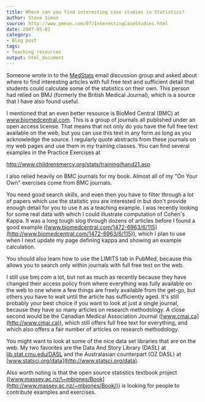 ```yaml
---
title: Where can you find interesting case studies in Statistics?
author: Steve Simon
source: http://www.pmean.com/07/InterestingCaseStudies.html
date: 2007-05-02
category:
- Blog post
tags:
- Teaching resources
output: html_document
---
```

Someone wrote in to the
[MedStats](../category/InterestingWebsites.html#MeStXx) email discussion
group and asked about where to find interesting articles with full free
text and sufficient detail that students could calculate some of the
statistics on their own. This person had relied on BMJ (formerly the
British Medical Journal), which is a source that I have also found
useful.

I mentioned that an even better resource is BioMed Central (BMC) at
www.biomedcentral.com. This is a group of journals all published under
an open access license. That means that not only do you have the full
free text available on the web, but you can use this text in any form as
long as you acknowledge the source. I regularly quote abstracts from
these journals on my web pages and use them in my training classes. You
can find several examples in the Practice Exercises at

<http://www.childrensmercy.org/stats/training/hand21.asp>

I also relied heavily on BMC journals for my book. Almost all of my \"On
Your Own\" exercises come from BMC journals.

You need good search skills, and even then you have to filter through a
lot of papers which use the statistic you are interested in but don\'t
provide enough detail for you to use it as a teaching example. I was
recently looking for some real data with which I could illustrate
computation of Cohen\'s Kappa. It was a long tough slog through dozens
of articles before I found a good example
([www.biomedcentral.com/1472-6963/6/115](http://www.biomedcentral.com/1472-6963/6/115)),
which I plan to use when I next update my page defining kappa and
showing an example calculation.

You should also learn how to use the LIMITS tab in PubMed, because this
allows you to search only within journals with full free text on the
web.

I still use bmj.com a lot, but not as much as recently because they have
changed their access policy from where everything was fully available on
the web to one where a few things are freely available from the get-go,
but others you have to wait until the article has sufficiently aged.
It\'s still probably your best choice if you want to look at just a
single journal, because they have so many articles on research
methodology. A close second would be the Canadian Medical Association
Journal ([www.cmaj.ca](http://www.cmaj.ca)), which still offers full
free text for everything, and which also offers a fair number of
articles on research methodology.

You might want to look at some of the nice data set libraries that are
on the web. My two favorites are the Data And Story Library (DASL) at
[lib.stat.cmu.edu/DASL](http://lib.stat.cmu.edu/DASL) and the
Australasian counterpart (OZ DASL) at
[www.statsci.org/data](http://www.statsci.org/data).

Also worth noting is that the open source statistics textbook project
([www.massey.ac.nz/\~mbjones/Book](http://www.massey.ac.nz/~mbjones/Book/))
is looking for people to contribute examples and exercises.
